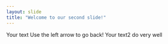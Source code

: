 ```yaml
---
layout: slide
title: "Welcome to our second slide!"
---
```

Your text
Use the left arrow to go back!
Your text2
do very well
